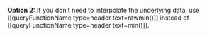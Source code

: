 
**Option 2:** If you don’t need to interpolate the underlying data,
use [[queryFunctionName type=header text=rawmin()]] instead of [[queryFunctionName type=header text=min()]].

